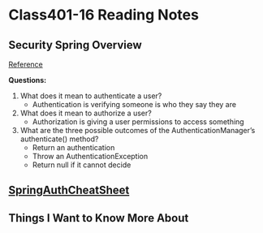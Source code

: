 # Class401-16 Reading Notes

## Security Spring Overview

[Reference](https://spring.io/guides/topicals/spring-security-architecture/)

**Questions:**

1. What does it mean to authenticate a user?
    * Authentication is verifying someone is who they say they are
2. What does it mean to authorize a user?
    * Authorization is giving a user permissions to access something
3. What are the three possible outcomes of the AuthenticationManager’s authenticate() method?
    * Return an authentication
    * Throw an AuthenticationException
    * Return null if it cannot decide

## [SpringAuthCheatSheet](https://github.com/codefellows/seattle-java-401d2/blob/master/SpringAuthCheatSheet.md)

## Things I Want to Know More About
